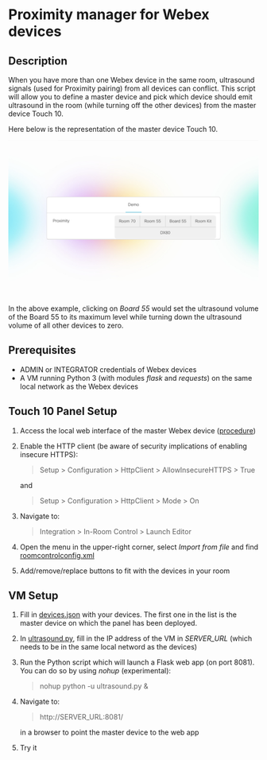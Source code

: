 # Proximity manager for Webex devices

## Description

When you have more than one Webex device in the same room, ultrasound signals (used for Proximity pairing) from all devices can conflict. This script will allow you to define a master device and pick which device should emit ultrasound in the room (while turning off the other devices) from the master device Touch 10.

Here below is the representation of the master device Touch 10.

![](./touch10.png)

In the above example, clicking on *Board 55* would set the ultrasound volume of the Board 55 to its maximum level while turning down the ultrasound volume of all other devices to zero.


## Prerequisites

- ADMIN or INTEGRATOR credentials of Webex devices
- A VM running Python 3 (with modules *flask* and *requests*) on the same local network as the Webex devices


## Touch 10 Panel Setup

1. Access the local web interface of the master Webex device ([procedure](https://help.webex.com/en-us/n5pqqcm/Advanced-Settings-for-Room-and-Desk-Devices))
2. Enable the HTTP client (be aware of security implications of enabling insecure HTTPS):
     > Setup > Configuration > HttpClient > AllowInsecureHTTPS > True

     and

     > Setup > Configuration > HttpClient > Mode > On
3. Navigate to:
     > Integration > In-Room Control > Launch Editor

4. Open the menu in the upper-right corner, select *Import from file* and find [roomcontrolconfig.xml](./roomcontrolconfig.xml)
5. Add/remove/replace buttons to fit with the devices in your room

## VM Setup

1. Fill in [devices.json](./devices.json) with your devices. The first one in the list is the master device on which the panel has been deployed.
2. In [ultrasound.py](./ultrasound.py), fill in the IP address of the VM in *SERVER_URL* (which needs to be in the same local netword as the devices)
3. Run the Python script which will launch a Flask web app (on port 8081). You can do so by using *nohup* (experimental):
     > nohup python -u ultrasound.py &
4. Navigate to:
     >  http://SERVER_URL:8081/
     
     in a browser to point the master device to the web app
5. Try it


